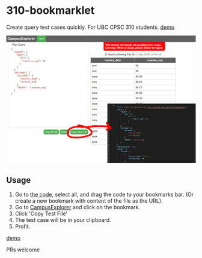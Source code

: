 # 310-bookmarklet

Create query test cases quickly. For UBC CPSC 310 students. [demo](https://www.youtube.com/watch?v=XbBjG6ygyDg)

![preview](/public/preview.png)

## Usage

1. Go to [the code](https://raw.githubusercontent.com/ianmah/310-bookmarklet/master/bookmarklet.js), select all, and drag the code to your bookmarks bar. (Or create a new bookmark with content of the file as the URL).
1. Go to [CampusExplorer](https://cs310.students.cs.ubc.ca/ui/index.html) and click on the bookmark.
1. Click 'Copy Test File'
1. The test case will be in your clipboard. 
1. Profit.

[demo](https://www.youtube.com/watch?v=XbBjG6ygyDg)

PRs welcome
